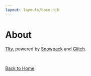 ```yaml
---
layout: layouts/base.njk
---
```


# About

[11ty](https://www.11ty.dev/), powered by [Snowpack](http://snowpack.dev/) and [Glitch](https://glitch.com).

<br/>

[Back to Home](/)